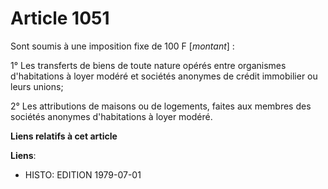 # Article 1051

Sont soumis à une imposition fixe de 100 F [*montant*] :

1° Les transferts de biens de toute nature opérés entre organismes d'habitations à loyer modéré et sociétés anonymes de
crédit immobilier ou leurs unions;

2° Les attributions de maisons ou de logements, faites aux membres des sociétés anonymes d'habitations à loyer modéré.

**Liens relatifs à cet article**

**Liens**:

  - HISTO: EDITION 1979-07-01
